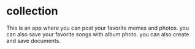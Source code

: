 # collection
This is an app where you can post your favorite memes and photos. you can also save your favorite songs with album photo. you can also create and save documents.
